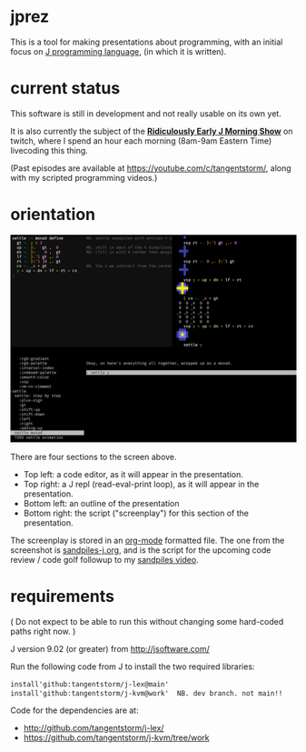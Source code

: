 # jprez

This is a tool for making presentations about programming, with an initial focus on <a href="https://jsoftware.com/">J programming language</a>, (in which it is written).

# current status

This software is still in development and not really usable on its own yet.

It is also currently the subject of the **<a href="https://twitch.tv/tangentstorm/schedule/">Ridiculously Early J Morning Show</a>** on twitch, where I spend an hour each morning (8am-9am Eastern Time) livecoding this thing.

(Past episodes are available at https://youtube.com/c/tangentstorm/, along with my scripted programming videos.)

# orientation
<img src="readme-screenshot.png">

There are four sections to the screen above.

- Top left: a code editor, as it will appear in the presentation.
- Top right: a J repl (read-eval-print loop), as it will appear in the presentation.
- Bottom left: an outline of the presentation
- Bottom right: the script ("screenplay") for this section of the presentation.

The screenplay is stored in an <a href="http://orgmode.org/">org-mode</a> formatted file. The one from the screenshot is <a href="https://github.com/tangentstorm/j-talks/blob/master/s1/e3-sandpiles-in-j/sandpiles-j.org">sandpiles-j.org</a>, and is the script for the upcoming code review / code golf followup to my <a href="https://www.youtube.com/watch?v=hBdJB-BzudU">sandpiles video</a>.

# requirements

( Do not expect to be able to run this without changing some hard-coded paths right now. )

J version 9.02 (or greater) from http://jsoftware.com/

Run the following code from J to install the two required libraries:

```
install'github:tangentstorm/j-lex@main'
install'github:tangentstorm/j-kvm@work'  NB. dev branch. not main!!
```

Code for the dependencies are at:

  * http://github.com/tangentstorm/j-lex/
  * https://github.com/tangentstorm/j-kvm/tree/work

